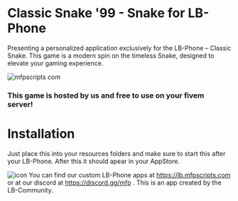# Classic Snake '99 - Snake for LB-Phone
Presenting a personalized application exclusively for the LB-Phone – Classic Snake.
This game is a modern spin on the timeless Snake, designed to elevate your gaming experience.

![mfpscripts com](https://github.com/maxifaxipaxi-new/mfp_lb-snake/assets/115405418/e1b8128a-6ed5-4e76-9f43-5df866193309)
### This game is hosted by us and free to use on your fivem server!

# Installation
Just place this into your resources folders and make sure to start this after your LB-Phone.
After this it should apear in your AppStore.

![icon](https://github.com/maxifaxipaxi-new/mfp_lb-snake/assets/115405418/8b6e6e10-5bc9-481d-89ed-ba70845566c4)
You can find our custom LB-Phone apps at https://lb.mfpscripts.com or at our discord at https://discord.gg/mfp .
This is an app created by the LB-Community.
